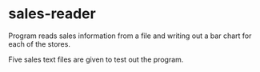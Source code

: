 # sales-reader

Program reads sales information from a file and writing out a bar chart for each of the stores.

Five sales text files are given to test out the program.
